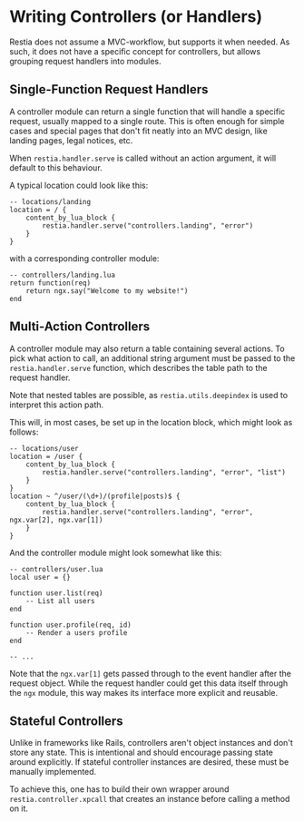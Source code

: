 # Writing Controllers (or Handlers)

Restia does not assume a MVC-workflow, but supports it when needed. As such, it
does not have a specific concept for controllers, but allows grouping request
handlers into modules.

## Single-Function Request Handlers

A controller module can return a single function that will handle a specific
request, usually mapped to a single route. This is often enough for simple cases
and special pages that don't fit neatly into an MVC design, like landing pages,
legal notices, etc.

When `restia.handler.serve` is called without an action argument, it will
default to this behaviour.

A typical location could look like this:

	-- locations/landing
	location = / {
		content_by_lua_block {
			restia.handler.serve("controllers.landing", "error")
		}
	}

with a corresponding controller module:

	-- controllers/landing.lua
	return function(req)
		return ngx.say("Welcome to my website!")
	end

## Multi-Action Controllers

A controller module may also return a table containing several actions. To pick
what action to call, an additional string argument must be passed to the
`restia.handler.serve` function, which describes the table path to the
request handler.

Note that nested tables are possible, as `restia.utils.deepindex` is used to
interpret this action path.

This will, in most cases, be set up in the location block, which might look as
follows:

	-- locations/user
	location = /user {
		content_by_lua_block {
			restia.handler.serve("controllers.landing", "error", "list")
		}
	}
	location ~ ^/user/(\d+)/(profile|posts)$ {
		content_by_lua_block {
			restia.handler.serve("controllers.landing", "error", ngx.var[2], ngx.var[1])
		}
	}

And the controller module might look somewhat like this:

	-- controllers/user.lua
	local user = {}

	function user.list(req)
		-- List all users
	end

	function user.profile(req, id)
		-- Render a users profile
	end

	-- ...

Note that the `ngx.var[1]` gets passed through to the event handler after the
request object. While the request handler could get this data itself through the
`ngx` module, this way makes its interface more explicit and reusable.

## Stateful Controllers

Unlike in frameworks like Rails, controllers aren't object instances and don't
store any state. This is intentional and should encourage passing state around
explicitly. If stateful controller instances are desired, these must be manually
implemented.

To achieve this, one has to build their own wrapper around
`restia.controller.xpcall` that creates an instance before calling a method on
it.
